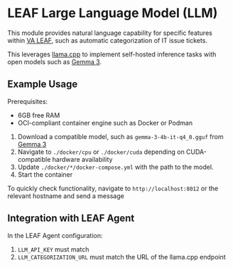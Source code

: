 # LEAF Large Language Model (LLM)

This module provides natural language capability for specific features within [VA LEAF](https://github.com/department-of-veterans-affairs/LEAF), such as automatic categorization of IT issue tickets.

This leverages [llama.cpp](https://github.com/ggml-org/llama.cpp) to implement self-hosted inference tasks with open models such as [Gemma 3](https://huggingface.co/google/gemma-3-4b-it-qat-q4_0-gguf).

## Example Usage
Prerequisites:
- 6GB free RAM
- OCI-compliant container engine such as Docker or Podman

1. Download a compatible model, such as `gemma-3-4b-it-q4_0.gguf` from [Gemma 3](https://huggingface.co/google/gemma-3-4b-it-qat-q4_0-gguf)
2. Navigate to `./docker/cpu` or `./docker/cuda` depending on CUDA-compatible hardware availability
2. Update `./docker/*/docker-compose.yml` with the path to the model.
3. Start the container

To quickly check functionality, navigate to `http://localhost:8012` or the relevant hostname and send a message

## Integration with LEAF Agent
In the LEAF Agent configuration:
1. `LLM_API_KEY` must match
2. `LLM_CATEGORIZATION_URL` must match the URL of the llama.cpp endpoint
